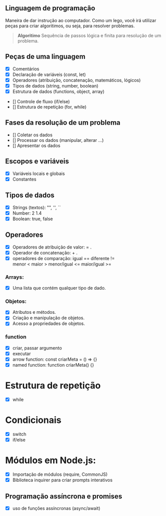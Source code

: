 ## Linguagem de programação

Maneira de dar instrução ao computador.
Como um lego, você irá utilizar peças para criar algoritimos, ou seja, para resolver problemas.

> **Algoritimo** Sequência de passos lógica e finita para resolução de um problema.

## Peças de uma linguagem

- [x] Comentários
- [x] Declaração de variáveis (const, let)
- [x] Operadores (atribuição, concatenação, matemáticos, lógicos)
- [x] Tipos de dados (string, number, boolean)
- [x] Estrutura de dados (functions, object, array)
- [] Controle de fluxo (if/else)
- [] Estrutura de repetição (for, while)

## Fases da resolução de um problema

- [] Coletar os dados
- [] Processar os dados (manipular, alterar ...)
- [] Apresentar os dados

## Escopos e variáveis

- [x] Variáveis locais e globais
- [x] Constantes

## Tipos de dados

- [x] Strings (textos): "", '', ``
- [x] Number: 2 1.4
- [x] Boolean: true, false

## Operadores

- [x] Operadores de atribuição de valor: = .
- [x] Operador de concatenação: + .
- [x] operadores de comparação: 
    igual == 
    diferente !=  
    menor < 
    maior > 
    menor/igual <= 
    maior/igual >=

### Arrays:

- [x] Uma lista que contém qualquer tipo de dado.

### Objetos:

- [x] Atributos e métodos.
- [x] Criação e manipulação de objetos.
- [x] Acesso a propriedades de objetos.

### function

- [x] criar, passar argumento
- [x] executar
- [x] arrow function: 
    const criarMeta = () => {}
- [x] named function:
    function criarMeta() {}

# Estrutura de repetição

- [x] while

# Condicionais

- [x] switch
- [x] if/else

# Módulos em Node.js:

- [x] Importação de módulos (require, CommonJS)
- [x] Biblioteca inquirer para criar prompts interativos

## Programação assíncrona e promises

- [x] uso de funções assíncronas (async/await)